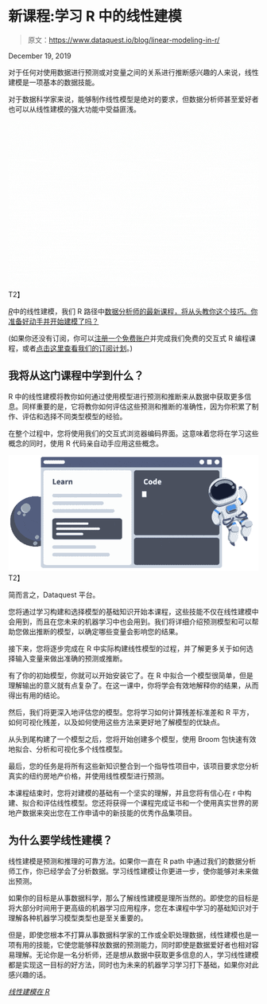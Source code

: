 # 新课程:学习 R 中的线性建模

> 原文：<https://www.dataquest.io/blog/linear-modeling-in-r/>

December 19, 2019

对于任何对使用数据进行预测或对变量之间的关系进行推断感兴趣的人来说，线性建模是一项基本的数据技能。

对于数据科学家来说，能够制作线性模型是绝对的要求，但数据分析师甚至爱好者也可以从线性建模的强大功能中受益匪浅。

![linear modeling in r new course](img/5d4aba4501ab22124408e1e7662af38b.png "Linear_Modeling_in_R__2")T2】

[*R*](https://www.dataquest.io/course/linear-modeling-r/)中的线性建模，我们 R 路径中[数据分析师的最新课程，将从头教你这个技巧。你准备好动手并开始建模了吗？](https://www.dataquest.io/path/data-analyst-r/)

(如果你还没有订阅，你可以[注册一个免费账户](https://app.dataquest.io/signup)并完成我们免费的交互式 R 编程课程，或者[点击这里查看我们的订阅计划](https://www.dataquest.io/subscribe/)。)

## 我将从这门课程中学到什么？

R 中的线性建模将教你如何通过使用模型进行预测和推断来从数据中获取更多信息。同样重要的是，它将教你如何评估这些预测和推断的准确性，因为你积累了制作、评估和选择不同类型模型的经验。

在整个过程中，您将使用我们的交互式浏览器编码界面。这意味着您将在学习这些概念的同时，使用 R 代码亲自动手应用这些概念。

![dataquest-learn-data-science-online](img/8cbc4821ae1245a9fd02da67c90ed420.png "dataquest-learn-data-science-online")T2】

简而言之，Dataquest 平台。

您将通过学习构建和选择模型的基础知识开始本课程，这些技能不仅在线性建模中会用到，而且在您未来的机器学习中也会用到。我们将详细介绍预测模型和可以帮助您做出推断的模型，以确定哪些变量会影响您的结果。

接下来，您将逐步完成在 R 中实际构建线性模型的过程，并了解更多关于如何选择输入变量来做出准确的预测或推断。

有了你的初始模型，你就可以开始安装它了。在 R 中拟合一个模型很简单，但是理解输出的意义就有点复杂了。在这一课中，你将学会有效地解释你的结果，从而得出有用的结论。

然后，我们将更深入地评估您的模型。您将学习如何计算残差标准差和 R 平方，如何可视化残差，以及如何使用这些方法来更好地了解模型的优缺点。

从头到尾构建了一个模型之后，您将开始创建多个模型，使用 Broom 包快速有效地拟合、分析和可视化多个线性模型。

最后，您的任务是将所有这些新知识整合到一个指导性项目中，该项目要求您分析真实的纽约房地产价格，并使用线性模型进行预测。

本课程结束时，您将对建模的基础有一个坚实的理解，并且您将有信心在 r 中构建、拟合和评估线性模型。您还将获得一个课程完成证书和一个使用真实世界的房地产数据来突出您在工作申请中的新技能的优秀作品集项目。

## 为什么要学线性建模？

线性建模是预测和推理的可靠方法。如果你一直在 R path 中通过我们的数据分析师工作，你已经学会了分析数据。学习线性建模让你更进一步，使你能够对未来做出预测。

如果你的目标是从事数据科学，那么了解线性建模是理所当然的。即使您的目标是将大部分时间用于更高级的机器学习应用程序，您在本课程中学习的基础知识对于理解各种机器学习模型类型也是至关重要的。

但是，即使您根本不打算从事数据科学家的工作或全职处理数据，线性建模也是一项有用的技能，它使您能够释放数据的预测能力，同时即使是数据爱好者也相对容易理解。无论你是一名分析师，还是想从数据中获取更多信息的人，学习线性建模都是实现这一目标的好方法，同时也为未来的机器学习学习打下基础，如果你对此感兴趣的话。

[*线性建模在 R*](https://www.dataquest.io/course/linear-modeling-r/)